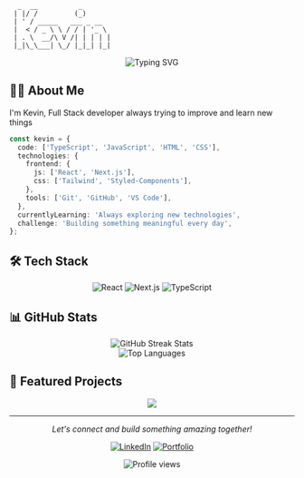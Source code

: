 ```ascii
  _  __          _     
 | |/ /         (_)    
 | ' / _____   ___ _ __ 
 |  < / _ \ \ / / | '_ \
 | . \  __/\ V /| | | | |
 |_|\_\___| \_/ |_|_| |_|
```

<div align="center">
  <img src="https://readme-typing-svg.demolab.com?font=Fira+Code&pause=1000&color=2F81F7&center=true&vCenter=true&width=435&lines=Full+Stack+Developer;Always+learning%2C+always+growing" alt="Typing SVG" />
</div>

## 👨‍💻 About Me

I'm Kevin, Full Stack developer always trying to improve and learn new things

```typescript
const kevin = {
  code: ['TypeScript', 'JavaScript', 'HTML', 'CSS'],
  technologies: {
    frontend: {
      js: ['React', 'Next.js'],
      css: ['Tailwind', 'Styled-Components'],
    },
    tools: ['Git', 'GitHub', 'VS Code'],
  },
  currentlyLearning: 'Always exploring new technologies',
  challenge: 'Building something meaningful every day',
};
```

## 🛠️ Tech Stack

<div align="center">
  
![React](https://img.shields.io/badge/-React-61DAFB?style=for-the-badge&logo=react&logoColor=black)
![Next.js](https://img.shields.io/badge/-Next.js-000000?style=for-the-badge&logo=next.js&logoColor=white)
![TypeScript](https://img.shields.io/badge/-TypeScript-3178C6?style=for-the-badge&logo=typescript&logoColor=white)

</div>

## 📊 GitHub Stats

<div align="center">
  <img src="https://github-readme-streak-stats.herokuapp.com/?user=YOUR_GITHUB_USERNAME&theme=tokyonight" alt="GitHub Streak Stats" />
</div>

<div align="center">
  <img src="https://github-readme-stats.vercel.app/api/top-langs/?username=YOUR_GITHUB_USERNAME&layout=compact&theme=tokyonight" alt="Top Languages" />
</div>

## 🌟 Featured Projects

<div align="center">
  <a href="https://github.com/YOUR_GITHUB_USERNAME">
    <img src="https://github-readme-stats.vercel.app/api/pin/?username=YOUR_GITHUB_USERNAME&repo=YOUR_REPO_NAME&theme=tokyonight" />
  </a>
</div>

---

<div align="center">
  <i>Let's connect and build something amazing together!</i>
  
  [![LinkedIn](https://img.shields.io/badge/-LINKEDIN-0077B5?style=for-the-badge&logo=linkedin&logoColor=white)](https://linkedin.com/in/YOUR_LINKEDIN)
  [![Portfolio](https://img.shields.io/badge/-PORTFOLIO-000000?style=for-the-badge&logo=react&logoColor=white)](https://YOUR_PORTFOLIO_URL)
</div>

<!-- Profile views counter -->
<div align="center">
  <img src="https://komarev.com/ghpvc/?username=YOUR_GITHUB_USERNAME&color=blueviolet&style=flat-square&label=Profile+Views" alt="Profile views" />
</div>
